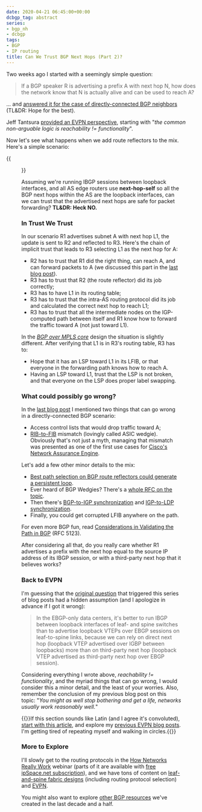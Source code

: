 ```yaml
---
date: 2020-04-21 06:45:00+00:00
dcbgp_tag: abstract
series:
- bgp_nh
- dcbgp
tags:
- BGP
- IP routing
title: Can We Trust BGP Next Hops (Part 2)?
---
```

Two weeks ago I started with a seemingly simple question:

> If a BGP speaker R is advertising a prefix A with next hop N, how does the network know that N is actually alive and can be used to reach A?

... and [answered it for the case of directly-connected BGP neighbors](/2020/04/can-we-trust-bgp-next-hops-part-1.html) (TL&DR: Hope for the best).

Jeff Tantsura [provided an EVPN perspective](/2020/04/next-hop-vtep-reachability-evpn.html), starting with "_the common non-arguable logic is reachability != functionality_".

Now let's see what happens when we add route reflectors to the mix. Here's a simple scenario:
<!--more-->
{{<figure src="/2020/04/IBGP-RR.jpg" caption="BGP next hops when using an IBGP route reflector" >}}

Assuming we're running IBGP sessions between loopback interfaces, and all AS edge routers use **next-hop-self** so all the BGP next hops within the AS are the loopback interfaces, can we can trust that the advertised next hops are safe for packet forwarding? **TL&DR: Heck NO.**

### In Trust We Trust

In our scenario R1 advertises subnet A with next hop L1, the update is sent to R2 and reflected to R3. Here's the chain of implicit trust that leads to R3 selecting L1 as the next hop for A:

* R2 has to trust that R1 did the right thing, can reach A, and can forward packets to A (we discussed this part in the [last blog post](/2020/04/can-we-trust-bgp-next-hops-part-1.html)).
* R3 has to trust that R2 (the route reflector) did its job correctly;
* R3 has to have L1 in its routing table;
* R3 has to trust that the intra-AS routing protocol did its job and calculated the correct next hop to reach L1;
* R3 has to trust that all the intermediate nodes on the IGP-computed path between itself and R1 know how to forward the traffic toward A (not just toward L1).

In the _[BGP over MPLS core](https://my.ipspace.net/bin/get/MPLS101/SR1%20-%20MPLS-Based%20Transport%20Core.mp4?doccode=MPLS101)_ design the situation is slightly different. After verifying that L1 is in R3's routing table, R3 has to:

* Hope that it has an LSP toward L1 in its LFIB, or that everyone in the forwarding path knows how to reach A.
* Having an LSP toward L1, trust that the LSP is not broken, and that everyone on the LSP does proper label swapping.

### What could possibly go wrong?

In the [last blog post](/2020/04/can-we-trust-bgp-next-hops-part-1.html) I mentioned two things that can go wrong in a directly-connected BGP scenario:

* Access control lists that would drop traffic toward A;
* [RIB-to-FIB](/2010/09/ribs-and-fibs.html) mismatch (lovingly called ASIC wedgie). Obviously that's not just a myth, managing that mismatch was presented as one of the first use cases for [Cisco's Network Assurance Engine](https://techfieldday.com/appearance/cisco-network-assurance-engine-presents-at-tech-field-day-extra-at-cisco-live-europe/).

Let's add a few other minor details to the mix:

* [Best path selection on BGP route reflectors could generate a persistent loop](/2013/10/can-bgp-route-reflectors-really.html).
* Ever heard of BGP Wedgies? There's a [whole RFC on the topic](https://tools.ietf.org/html/rfc4264).
* Then there's [BGP-to-IGP synchronization](/2017/08/synchronizing-bgp-and-ospf-or-ospf-and.html) and [IGP-to-LDP synchronization](/2011/11/ldp-igp-synchronization-in-mpls.html).
* Finally, you could get corrupted LFIB anywhere on the path.

For even more BGP fun, read [Considerations in Validating the Path in BGP](https://tools.ietf.org/html/rfc5123) (RFC 5123).

After considering all that, do you really care whether R1 advertises a prefix with the next hop equal to the source IP address of its IBGP session, or with a third-party next hop that it believes works?

### Back to EVPN

I'm guessing that the [original question](/2020/02/the-evpnbgp-saga-continues.html#3256817850847857930) that triggered this series of blog posts had a hidden assumption (and I apologize in advance if I got it wrong):

> In the EBGP-only data centers, it's better to run IBGP between loopback interfaces of leaf- and spine switches than to advertise loopback VTEPs over EBGP sessions on leaf-to-spine links, because we can rely on direct next hop (loopback VTEP advertised over IGBP between loopbacks) more than on third-party next hop (loopback VTEP advertised as third-party next hop over EBGP session).

Considering everything I wrote above, _reachability != functionality_, and the myriad things that can go wrong, I would consider this a minor detail, and the least of your worries. Also, remember the conclusion of my previous blog post on this topic: "_You might as well stop bothering and get a life, networks usually work reasonably well._"

{{<note info>}}If this section sounds like Latin (and I agree it's convoluted), [start with this article](https://www.ipspace.net/Data_Center_BGP/BGP_in_EVPN-Based_Data_Center_Fabrics), and explore my [previous EVPN blog posts](/tag/evpn.html). I'm getting tired of repeating myself and walking in circles.{{</note>}}

### More to Explore

I'll slowly get to the routing protocols in the [How Networks Really Work](https://www.ipspace.net/How_Networks_Really_Work) webinar (parts of it are available with [free ipSpace.net subscription](https://www.ipspace.net/Subscription/Free)), and we have tons of content on [leaf-and-spine fabric designs](https://www.ipspace.net/Leaf-and-Spine_Fabric_Architectures) (including routing protocol selection) and [EVPN](https://www.ipspace.net/EVPN_Technical_Deep_Dive). 

You might also want to explore [other BGP resources](/kb/tag/BGP) we've created in the last decade and a half.
